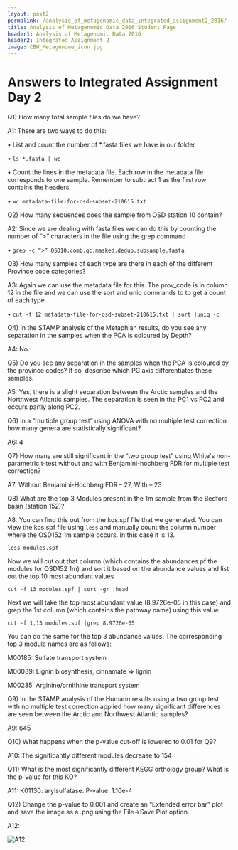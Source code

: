```yaml
---
layout: post2
permalink: /analysis_of_metagenomic_data_integrated_assignment2_2016/
title: Analysis of Metagenomic Data 2016 Student Page
header1: Analysis of Metagenomic Data 2016
header2: Integrated Assignment 2
image: CBW_Metagenome_icon.jpg
---
```


# Answers to Integrated Assignment Day 2

Q1) How many total sample files do we have?

A1: There are two ways to do this:

• List and count the number of \*.fasta files we have in our folder

• `ls *.fasta | wc`

• Count the lines in the metadata file. Each row in the metadata file corresponds to one sample. Remember to subtract 1 as the first row contains the headers

• `wc metadata-file-for-osd-subset-210615.txt`

Q2) How many sequences does the sample from OSD station 10 contain?

A2: Since we are dealing with fasta files we can do this by counting the number of “\>” characters in the file using the grep command

• `grep -c “>” OSD10.comb.qc.masked.dedup.subsample.fasta`

Q3) How many samples of each type are there in each of the different Province code categories?

A3: Again we can use the metadata file for this. The prov_code is in column 12 in the file and
we can use the sort and uniq commands to to get a count of each type.

• `cut -f 12 metadata-file-for-osd-subset-210615.txt | sort |uniq -c`

Q4) In the STAMP analysis of the Metaphlan results, do you see any separation in the
samples when the PCA is coloured by Depth?

A4: No.

Q5) Do you see any separation in the samples when the PCA is coloured by the province
codes? If so, describe which PC axis differentiates these samples.

A5: Yes, there is a slight separation between the Arctic samples and the Northwest Atlantic
samples. The separation is seen in the PC1 vs PC2 and occurs partly along PC2.

Q6) In a “multiple group test” using ANOVA with no multiple test correction how many
genera are statistically significant?

A6: 4

Q7) How many are still significant in the “two group test” using White's non-parametric
t-test without and with Benjamini-hochberg FDR for multiple test correction?

A7: Without Benjamini-Hochberg FDR – 27, With – 23

Q8) What are the top 3 Modules present in the 1m sample from the Bedford basin (station
152)?

A8: You can find this out from the kos.spf file that we generated. You can view the kos.spf file using `less` and manually count the column number where the
OSD152 1m sample occurs. In this case it is 13.

`less modules.spf`

Now we will cut out that column (which contains the abundances pf the modules for OSD152 1m) and
sort it based on the abundance values and list out the top 10 most abundant values

`cut -f 13 modules.spf | sort -gr |head`

Next we will take the top most abundant value (8.9726e-05 in this case) and grep the 1st column (which
contains the pathway name) using this value

`cut -f 1,13 modules.spf |grep 8.9726e-05`

You can do the same for the top 3 abundance values. The corresponding top 3 module names are as
follows:

M00185: Sulfate transport system   

M00039: Lignin biosynthesis, cinnamate => lignin   

M00235: Arginine/ornithine transport system   

Q9) In the STAMP analysis of the Humann results using a two group test with no multiple
test correction applied how many significant differences are seen between the Arctic and
Northwest Atlantic samples?

A9: 645

Q10) What happens when the p-value cut-off is lowered to 0.01 for Q9?

A10: The significantly different modules decrease to 154

Q11) What is the most significantly different KEGG orthology group? What is the p-value
for this KO?

A11: K01130: arylsulfatase. P-value: 1.10e-4

Q12) Change the p-value to 0.001 and create an “Extended error bar” plot and save the image as
a .png using the File->Save Plot option.

A12:

![A12](https://github.com/bioinformatics-ca/bioinformatics-ca.github.io/blob/master/2016_workshops/metagenomics/Integrated_assignment2_Q12A.png?raw=true)
